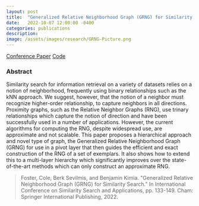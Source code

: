 ```yaml
---
layout: post
title:  "Generalized Relative Neighborhood Graph (GRNG) for Similarity Search"
date:   2022-10-07 12:00:00 -0400
categories: publications
description: 
image: /assets/images/research/GRNG-Picture.png
---
```


<a href="https://link.springer.com/chapter/10.1007/978-3-031-17849-8_11" class="button">Conference Paper</a>
<a href="https://github.com/cole-foster/HHSP.git" class="button">Code</a>
<br>


### Abstract
Similarity search for information retrieval on a variety of datasets relies on a notion of neighborhood, frequently using binary relationships such as the kNN approach. We suggest, however, that the notion of a neighbor must recognize higher-order relationship, to capture neighbors in all directions. Proximity graphs, such as the Relative Neighbor Graphs (RNG), use trinary relationships which capture the notion of direction and have been successfully used in a number of applications. However, the current algorithms for computing the RNG, despite widespread use, are approximate and not scalable. This paper proposes a hierarchical approach and novel type of graph, the Generalized Relative Neighborhood Graph (GRNG) for use in a pivot layer that then guides the efficient and exact construction of the RNG of a set of exemplars. It also shows how to extend this to a multi-layer hierarchy which significantly improves over the state-of-the-art methods which can only construct an approximate RNG.


> Foster, Cole, Berk Sevilmis, and Benjamin Kimia. "Generalized Relative Neighborhood Graph (GRNG) for Similarity Search." In International Conference on Similarity Search and Applications, pp. 133-149. Cham: Springer International Publishing, 2022.